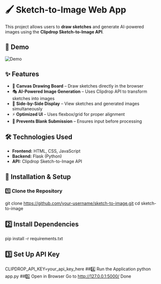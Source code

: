 # 🖌️ Sketch-to-Image Web App  

This project allows users to **draw sketches** and generate AI-powered images using the **Clipdrop Sketch-to-Image API**.  

## 📸 Demo  
![Demo](demo_screenshot.png)

## ✨ Features  
- 🎨 **Canvas Drawing Board** – Draw sketches directly in the browser  
- 🎭 **AI-Powered Image Generation** – Uses Clipdrop API to transform sketches into images  
- 📌 **Side-by-Side Display** – View sketches and generated images simultaneously  
- ⚡ **Optimized UI** – Uses flexbox/grid for proper alignment  
- 🚫 **Prevents Blank Submission** – Ensures input before processing  

## 🛠️ Technologies Used  
- **Frontend:** HTML, CSS, JavaScript  
- **Backend:** Flask (Python)  
- **API:** Clipdrop Sketch-to-Image API  

## 🚀 Installation & Setup  

### 1️⃣ Clone the Repository  

git clone https://github.com/your-username/sketch-to-image.git
cd sketch-to-image
## 2️⃣ Install Dependencies
pip install -r requirements.txt
## 3️⃣ Set Up API Key
CLIPDROP_API_KEY=your_api_key_here
##4️⃣ Run the Application
python app.py
##5️⃣ Open in Browser
Go to http://127.0.0.1:5000/
Done

